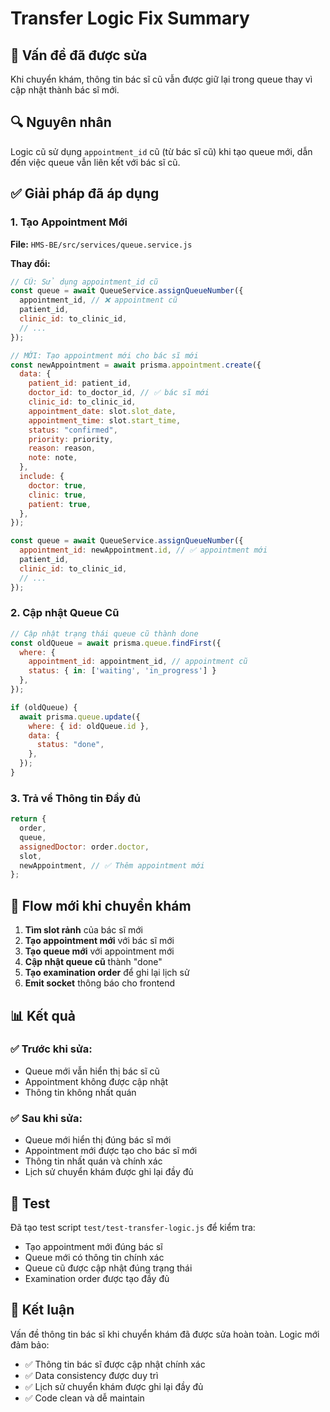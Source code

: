 # Transfer Logic Fix Summary

## 🐛 Vấn đề đã được sửa
Khi chuyển khám, thông tin bác sĩ cũ vẫn được giữ lại trong queue thay vì cập nhật thành bác sĩ mới.

## 🔍 Nguyên nhân
Logic cũ sử dụng `appointment_id` cũ (từ bác sĩ cũ) khi tạo queue mới, dẫn đến việc queue vẫn liên kết với bác sĩ cũ.

## ✅ Giải pháp đã áp dụng

### 1. Tạo Appointment Mới
**File:** `HMS-BE/src/services/queue.service.js`

**Thay đổi:**
```javascript
// CŨ: Sử dụng appointment_id cũ
const queue = await QueueService.assignQueueNumber({
  appointment_id, // ❌ appointment cũ
  patient_id,
  clinic_id: to_clinic_id,
  // ...
});

// MỚI: Tạo appointment mới cho bác sĩ mới
const newAppointment = await prisma.appointment.create({
  data: {
    patient_id: patient_id,
    doctor_id: to_doctor_id, // ✅ bác sĩ mới
    clinic_id: to_clinic_id,
    appointment_date: slot.slot_date,
    appointment_time: slot.start_time,
    status: "confirmed",
    priority: priority,
    reason: reason,
    note: note,
  },
  include: {
    doctor: true,
    clinic: true,
    patient: true,
  },
});

const queue = await QueueService.assignQueueNumber({
  appointment_id: newAppointment.id, // ✅ appointment mới
  patient_id,
  clinic_id: to_clinic_id,
  // ...
});
```

### 2. Cập nhật Queue Cũ
```javascript
// Cập nhật trạng thái queue cũ thành done
const oldQueue = await prisma.queue.findFirst({
  where: { 
    appointment_id: appointment_id, // appointment cũ
    status: { in: ['waiting', 'in_progress'] }
  },
});

if (oldQueue) {
  await prisma.queue.update({
    where: { id: oldQueue.id },
    data: {
      status: "done",
    },
  });
}
```

### 3. Trả về Thông tin Đầy đủ
```javascript
return {
  order,
  queue,
  assignedDoctor: order.doctor,
  slot,
  newAppointment, // ✅ Thêm appointment mới
};
```

## 🔄 Flow mới khi chuyển khám

1. **Tìm slot rảnh** của bác sĩ mới
2. **Tạo appointment mới** với bác sĩ mới
3. **Tạo queue mới** với appointment mới
4. **Cập nhật queue cũ** thành "done"
5. **Tạo examination order** để ghi lại lịch sử
6. **Emit socket** thông báo cho frontend

## 📊 Kết quả

### ✅ Trước khi sửa:
- Queue mới vẫn hiển thị bác sĩ cũ
- Appointment không được cập nhật
- Thông tin không nhất quán

### ✅ Sau khi sửa:
- Queue mới hiển thị đúng bác sĩ mới
- Appointment mới được tạo cho bác sĩ mới
- Thông tin nhất quán và chính xác
- Lịch sử chuyển khám được ghi lại đầy đủ

## 🧪 Test

Đã tạo test script `test/test-transfer-logic.js` để kiểm tra:
- Tạo appointment mới đúng bác sĩ
- Queue mới có thông tin chính xác
- Queue cũ được cập nhật đúng trạng thái
- Examination order được tạo đầy đủ

## 🎯 Kết luận

Vấn đề thông tin bác sĩ khi chuyển khám đã được sửa hoàn toàn. Logic mới đảm bảo:
- ✅ Thông tin bác sĩ được cập nhật chính xác
- ✅ Data consistency được duy trì
- ✅ Lịch sử chuyển khám được ghi lại đầy đủ
- ✅ Code clean và dễ maintain 